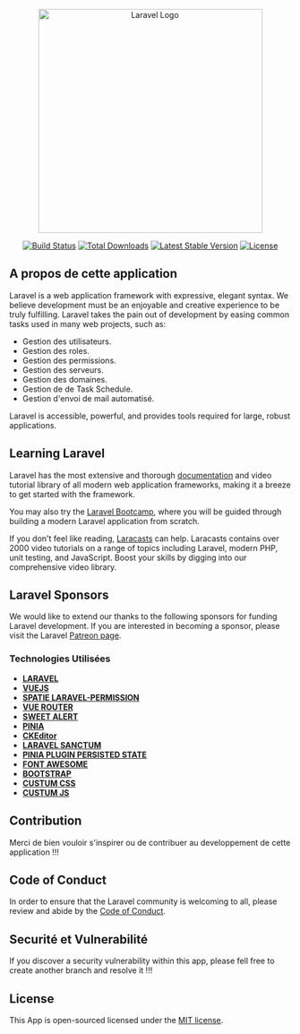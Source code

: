 <p align="center"><a href="https://laravel.com" target="_blank"><img src="https://raw.githubusercontent.com/laravel/art/master/logo-lockup/5%20SVG/2%20CMYK/1%20Full%20Color/laravel-logolockup-cmyk-red.svg" width="400" alt="Laravel Logo"></a></p>

<p align="center">
<a href="https://github.com/laravel/framework/actions"><img src="https://github.com/laravel/framework/workflows/tests/badge.svg" alt="Build Status"></a>
<a href="https://packagist.org/packages/laravel/framework"><img src="https://img.shields.io/packagist/dt/laravel/framework" alt="Total Downloads"></a>
<a href="https://packagist.org/packages/laravel/framework"><img src="https://img.shields.io/packagist/v/laravel/framework" alt="Latest Stable Version"></a>
<a href="https://packagist.org/packages/laravel/framework"><img src="https://img.shields.io/packagist/l/laravel/framework" alt="License"></a>
</p>

## A propos de cette application

Laravel is a web application framework with expressive, elegant syntax. We believe development must be an enjoyable and creative experience to be truly fulfilling. Laravel takes the pain out of development by easing common tasks used in many web projects, such as:

- Gestion des utilisateurs.
- Gestion des roles.
- Gestion des permissions.
- Gestion des serveurs.
- Gestion des domaines.
- Gestion de de Task Schedule.
- Gestion d'envoi de mail automatisé.

Laravel is accessible, powerful, and provides tools required for large, robust applications.

## Learning Laravel

Laravel has the most extensive and thorough [documentation](https://laravel.com/docs) and video tutorial library of all modern web application frameworks, making it a breeze to get started with the framework.

You may also try the [Laravel Bootcamp](https://bootcamp.laravel.com), where you will be guided through building a modern Laravel application from scratch.

If you don't feel like reading, [Laracasts](https://laracasts.com) can help. Laracasts contains over 2000 video tutorials on a range of topics including Laravel, modern PHP, unit testing, and JavaScript. Boost your skills by digging into our comprehensive video library.

## Laravel Sponsors

We would like to extend our thanks to the following sponsors for funding Laravel development. If you are interested in becoming a sponsor, please visit the Laravel [Patreon page](https://patreon.com/taylorotwell).

### Technologies Utilisées

- **[LARAVEL](https://laravel.com)**
- **[VUEJS](https://tighten.co)**
- **[SPATIE LARAVEL-PERMISSION](https://kirschbaumdevelopment.com)**
- **[VUE ROUTER](https://64robots.com)**
- **[SWEET ALERT](https://cubettech.com)**
- **[PINIA](https://cyber-duck.co.uk)**
- **[CKEditor](https://www.many.co.uk)**
- **[LARAVEL SANCTUM](https://www.webdock.io/en)**
- **[PINIA PLUGIN PERSISTED STATE](https://devsquad.com)**
- **[FONT AWESOME](https://www.curotec.com/services/technologies/laravel/)**
- **[BOOTSTRAP](https://op.gg)**
- **[CUSTUM CSS](https://webreinvent.com/?utm_source=laravel&utm_medium=github&utm_campaign=patreon-sponsors)**
- **[CUSTUM JS](https://lendio.com)**

## Contribution

Merci de bien vouloir s'inspirer ou de contribuer au developpement de cette application !!!

## Code of Conduct

In order to ensure that the Laravel community is welcoming to all, please review and abide by the [Code of Conduct](https://laravel.com/docs/contributions#code-of-conduct).

## Securité et Vulnerabilité

If you discover a security vulnerability within this app, please fell free to create another branch and resolve it !!!

## License

This App is open-sourced licensed under the [MIT license](https://opensource.org/licenses/MIT).
